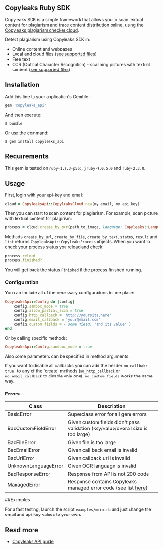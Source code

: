 ## Copyleaks Ruby SDK

Copyleaks SDK is a simple framework that allows you to scan textual content for plagiarism and trace content distribution online, using the [Copyleaks plagiarism checker cloud](https://copyleaks.com/).

Detect plagiarism using Copyleaks SDK in:
- Online content and webpages
- Local and cloud files ([see supported files](https://api.copyleaks.com/GeneralDocumentation/TechnicalSpecifications#supportedfiletypes"))
- Free text
- OCR (Optical Character Recognition) - scanning pictures with textual content ([see supported files](https://api.copyleaks.com/GeneralDocumentation/TechnicalSpecifications#supportedfiletypes))

## Installation

Add this line to your application's Gemfile:

```ruby
gem 'copyleaks_api'
```

And then execute:
```
$ bundle
```

Or use the command:
```
$ gem install copyleaks_api
```

## Requirements

This gem is tested on `ruby-1.9.3-p551`, `jruby-9.0.5.0` and `ruby-2.3.0`.

## Usage

First, login with your api-key and email:
```ruby
cloud = CopyleaksApi::CopyleaksCloud.new(my_email, my_api_key)
```

Then you can start to scan content for plagiarism. For example, scan picture with textual content for plagirism:
```ruby
process = cloud.create_by_ocr(path_to_image, language: Copyleaks::Language.english)
```

Methods `create_by_url`, `create_by_file`, `create_by_text`, `status`, `result` and `list` returns `CopyleaksApi::CopyleaksProcess` objects. When you want to check your process status you reload and check:
```ruby
process.reload
process.finished?
```

You will get back the status `Finished` if the process finished running.
### Configuration

You can include all of the necessary configurations in one place:
```ruby
CopyleaksApi::Config do |config|
    config.sanbox_mode = true
    config.allow_partial_scan = true
    config.http_callback = 'http://yoursite.here'
    config.email_callback = 'your@email.com'
    config.custom_fields = { some_field: 'and its value' }
end
```

Or by calling specific methods:
```ruby
CopyleaksApi::Config.sandbox_mode = true
```

Also some parameters can be specified in method arguments. 

If you want to disable all callbacks you can add the header `no_callbak: true ` to any of the 'create' methods (`no_http_callback` or `no_email_callback` to disable only one). `no_custom_fields` works the same way.

### Errors

| Class | Description |
|-------|------------|
BasicError | Superclass error for all gem errors
BadCustomFieldError | Given custom fields didn't pass validation (key/value/overall size is too large)
BadFileError | Given file is too large
BadEmailError | Given call back email is invalid
BadUrlError | Given callback url is invalid
UnknownLanguageError | Given OCR language is invalid
BadResponseError | Response from API is not 200 code
ManagedError | Response contains Copyleaks managed error code (see list [here](https://api.copyleaks.com/Documentation/ErrorList))

##Examples

For a fast testing, launch the script `examples/main.rb` and just change the email and api_key values to your own.

## Read more

- [Copyleaks API guide](https://api.copyleaks.com/Guides/HowToUse)
